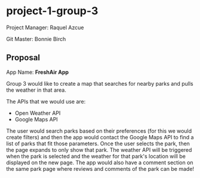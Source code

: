 # project-1-group-3

Project Manager: Raquel Azcue

Git Master: Bonnie Birch

## Proposal

App Name: __FreshAir App__

Group 3 would like to create a map that searches for nearby parks and pulls the weather in that area.

The APIs that we would use are:
* Open Weather API
* Google Maps API

The user would search parks based on their preferences (for this we would create filters) and then the app would contact the Google Maps API to find a list of parks that fit those parameters. Once the user selects the park, then the page expands to only show that park. The weather API will be triggered when the park is selected and the weather for that park's location will be displayed on the new page. The app would also have a comment section on the same park page where reviews and comments of the park can be made!
